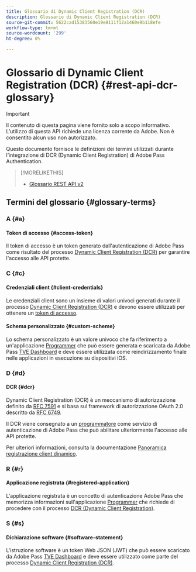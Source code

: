 ```yaml
---
title: Glossario di Dynamic Client Registration (DCR)
description: Glossario di Dynamic Client Registration (DCR)
source-git-commit: 5622cad15383560e19e8111f12a1460e9b118efe
workflow-type: tm+mt
source-wordcount: '299'
ht-degree: 0%

---
```


# Glossario di Dynamic Client Registration (DCR) {#rest-api-dcr-glossary}

>[!IMPORTANT]
>
> Il contenuto di questa pagina viene fornito solo a scopo informativo. L’utilizzo di questa API richiede una licenza corrente da Adobe. Non è consentito alcun uso non autorizzato.

Questo documento fornisce le definizioni dei termini utilizzati durante l’integrazione di DCR (Dynamic Client Registration) di Adobe Pass Authentication.

>[!MORELIKETHIS]
> 
> * [Glossario REST API v2](/help/authentication/integration-guide-programmers/rest-apis/rest-api-v2/rest-api-v2-glossary.md)

## Termini del glossario {#glossary-terms}

### A {#a}

#### Token di accesso {#access-token}

Il token di accesso è un token generato dall&#39;autenticazione di Adobe Pass come risultato del processo [Dynamic Client Registration (DCR)](#dcr) per garantire l&#39;accesso alle API protette.

### C {#c}

#### Credenziali client {#client-credentials}

Le credenziali client sono un insieme di valori univoci generati durante il processo [Dynamic Client Registration (DCR)](#dcr) e devono essere utilizzati per ottenere un [token di accesso](#access-token).

#### Schema personalizzato {#custom-scheme}

Lo schema personalizzato è un valore univoco che fa riferimento a un&#39;applicazione [Programmer](/help/authentication/integration-guide-programmers/rest-apis/rest-api-v2/rest-api-v2-glossary.md#programmer) che può essere generata e scaricata da Adobe Pass [TVE Dashboard](/help/authentication/integration-guide-programmers/rest-apis/rest-api-v2/rest-api-v2-glossary.md#tve-dashboard) e deve essere utilizzata come reindirizzamento finale nelle applicazioni in esecuzione su dispositivi iOS.

### D {#d}

#### DCR {#dcr}

Dynamic Client Registration (DCR) è un meccanismo di autorizzazione definito da [RFC 7591](https://datatracker.ietf.org/doc/html/rfc7591) e si basa sul framework di autorizzazione OAuth 2.0 descritto da [RFC 6749](https://datatracker.ietf.org/doc/html/rfc6749).

Il DCR viene consegnato a un [programmatore](/help/authentication/integration-guide-programmers/rest-apis/rest-api-v2/rest-api-v2-glossary.md#programmer) come servizio di autenticazione di Adobe Pass che può abilitare ulteriormente l&#39;accesso alle API protette.

Per ulteriori informazioni, consulta la documentazione [Panoramica registrazione client dinamico](/help/authentication/integration-guide-programmers/rest-apis/rest-api-dcr/dynamic-client-registration-overview.md).

### R {#r}

#### Applicazione registrata {#registered-application}

L&#39;applicazione registrata è un concetto di autenticazione Adobe Pass che memorizza informazioni sull&#39;applicazione [Programmer](/help/authentication/integration-guide-programmers/rest-apis/rest-api-v2/rest-api-v2-glossary.md#programmer) che richiede di procedere con il processo [DCR (Dynamic Client Registration)](#dcr).

### S {#s}

#### Dichiarazione software {#software-statement}

L&#39;istruzione software è un token Web JSON (JWT) che può essere scaricato da Adobe Pass [TVE Dashboard](/help/authentication/integration-guide-programmers/rest-apis/rest-api-v2/rest-api-v2-glossary.md#tve-dashboard) e deve essere utilizzato come parte del processo [Dynamic Client Registration (DCR)](#dcr).
